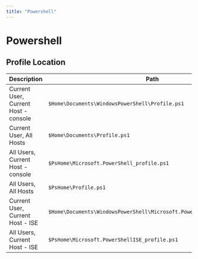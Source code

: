 ```yaml
---
title: "Powershell"
---
```

# Powershell

## Profile Location
|Description|Path   |
| --------- | ----- |
| Current User, Current Host - console | `$Home\Documents\WindowsPowerShell\Profile.ps1` |
| Current User, All Hosts | `$Home\Documents\Profile.ps1` |
| All Users, Current Host - console | `$PsHome\Microsoft.PowerShell_profile.ps1` |
| All Users, All Hosts | `$PsHome\Profile.ps1` |
| Current User, Current Host - ISE | `$Home\Documents\WindowsPowerShell\Microsoft.PowerShellISE_profile.ps1` |
| All Users, Current Host - ISE | `$PsHome\Microsoft.PowerShellISE_profile.ps1` |

